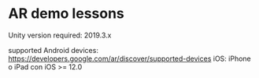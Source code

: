 # AR demo lessons

Unity version required: 2019.3.x

supported
Android devices: https://developers.google.com/ar/discover/supported-devices
iOS: iPhone o iPad con iOS >= 12.0
